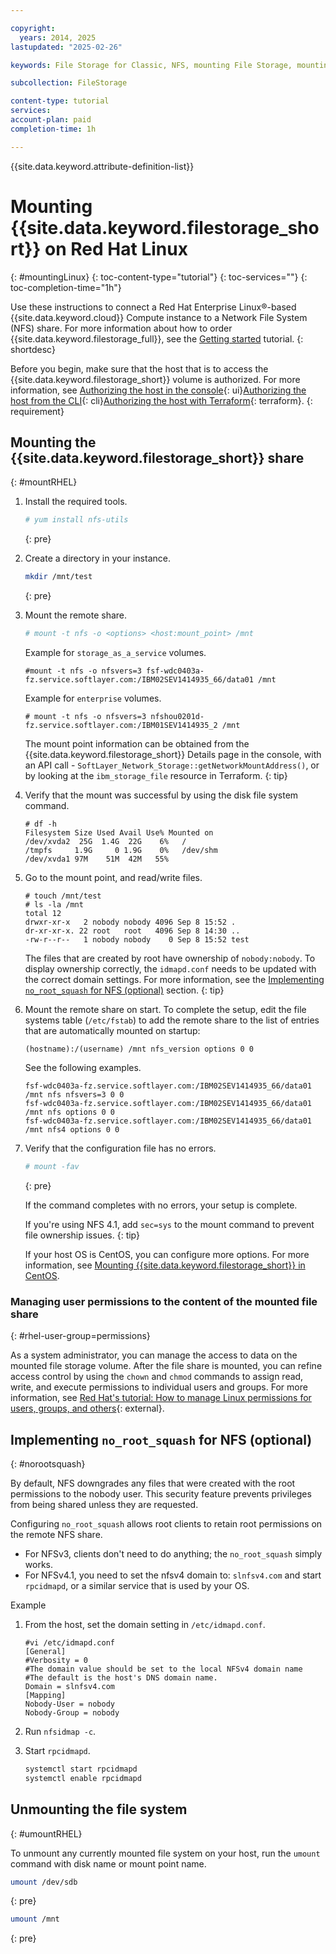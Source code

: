```yaml
---

copyright:
  years: 2014, 2025
lastupdated: "2025-02-26"

keywords: File Storage for Classic, NFS, mounting File Storage, mounting storage on Linux,

subcollection: FileStorage

content-type: tutorial
services:
account-plan: paid
completion-time: 1h

---
```

{{site.data.keyword.attribute-definition-list}}

# Mounting {{site.data.keyword.filestorage_short}} on Red Hat Linux
{: #mountingLinux}
{: toc-content-type="tutorial"}
{: toc-services=""}
{: toc-completion-time="1h"}

Use these instructions to connect a Red Hat Enterprise Linux&reg;-based {{site.data.keyword.cloud}} Compute instance to a Network File System (NFS) share. For more information about how to order {{site.data.keyword.filestorage_full}}, see the [Getting started](/docs/FileStorage?topic=FileStorage-getting-started) tutorial.
{: shortdesc}

Before you begin, make sure that the host that is to access the {{site.data.keyword.filestorage_short}} volume is authorized. For more information, see [Authorizing the host in the console](/docs/FileStorage?topic=FileStorage-managingstorage&interface=ui#authhostUI){: ui}[Authorizing the host from the CLI](/docs/FileStorage?topic=FileStorage-managingstorage&interface=cli#authhostCLI){: cli}[Authorizing the host with Terraform](/docs/FileStorage?topic=FileStorage-managingstorage&interface=terraform#authhostterraform){: terraform}.
{: requirement}

## Mounting the {{site.data.keyword.filestorage_short}} share
{: #mountRHEL}

1. Install the required tools.
   ```sh
   # yum install nfs-utils
   ```
   {: pre}

1. Create a directory in your instance.

   ```sh
   mkdir /mnt/test
   ```
   {: pre}

1. Mount the remote share.
   ```sh
   # mount -t nfs -o <options> <host:mount_point> /mnt
   ```

   Example for `storage_as_a_service` volumes.
   ```text
   #mount -t nfs -o nfsvers=3 fsf-wdc0403a-fz.service.softlayer.com:/IBM02SEV1414935_66/data01 /mnt
   ```

   Example for `enterprise` volumes.
   ```text
   # mount -t nfs -o nfsvers=3 nfshou0201d-fz.service.softlayer.com:/IBM01SEV1414935_2 /mnt
   ```

   The mount point information can be obtained from the {{site.data.keyword.filestorage_short}} Details page in the console, with an API call - `SoftLayer_Network_Storage::getNetworkMountAddress()`, or by looking at the `ibm_storage_file` resource in Terraform.
   {: tip}

1. Verify that the mount was successful by using the disk file system command.
   ```text
   # df -h
   Filesystem Size Used Avail Use% Mounted on
   /dev/xvda2  25G  1.4G  22G    6%   /
   /tmpfs     1.9G     0 1.9G    0%   /dev/shm
   /dev/xvda1 97M    51M  42M   55%
   ```

1. Go to the mount point, and read/write files.
   ```text
   # touch /mnt/test
   # ls -la /mnt
   total 12
   drwxr-xr-x   2 nobody nobody 4096 Sep 8 15:52 .
   dr-xr-xr-x. 22 root   root   4096 Sep 8 14:30 ..
   -rw-r--r--   1 nobody nobody    0 Sep 8 15:52 test
   ```

   The files that are created by root have ownership of `nobody:nobody`. To display ownership correctly, the `idmapd.conf` needs to be updated with the correct domain settings. For more information, see the [Implementing `no_root_squash` for NFS (optional)](#norootsquash) section.
   {: tip}

5. Mount the remote share on start. To complete the setup, edit the file systems table (`/etc/fstab`) to add the remote share to the list of entries that are automatically mounted on startup:

   ```text
   (hostname):/(username) /mnt nfs_version options 0 0
   ```

   See the following examples.

   ```text
   fsf-wdc0403a-fz.service.softlayer.com:/IBM02SEV1414935_66/data01 /mnt nfs nfsvers=3 0 0
   fsf-wdc0403a-fz.service.softlayer.com:/IBM02SEV1414935_66/data01 /mnt nfs options 0 0
   fsf-wdc0403a-fz.service.softlayer.com:/IBM02SEV1414935_66/data01 /mnt nfs4 options 0 0
   ```

6. Verify that the configuration file has no errors.

   ```sh
   # mount -fav
   ```
   {: pre}

   If the command completes with no errors, your setup is complete.

   If you're using NFS 4.1, add `sec=sys` to the mount command to prevent file ownership issues.
   {: tip}

   If your host OS is CentOS, you can configure more options. For more information, see [Mounting {{site.data.keyword.filestorage_short}} in CentOS](/docs/FileStorage?topic=FileStorage-mountingCentOS).

### Managing user permissions to the content of the mounted file share
{: #rhel-user-group=permissions}

As a system administrator, you can manage the access to data on the mounted file storage volume. After the file share is mounted, you can refine access control by using the `chown` and `chmod` commands to assign read, write, and execute permissions to individual users and groups. For more information, see [Red Hat's tutorial: How to manage Linux permissions for users, groups, and others](https://www.redhat.com/en/blog/manage-permissions){: external}.

## Implementing `no_root_squash` for NFS (optional)
{: #norootsquash}

By default, NFS downgrades any files that were created with the root permissions to the nobody user. This security feature prevents privileges from being shared unless they are requested.

Configuring `no_root_squash` allows root clients to retain root permissions on the remote NFS share.
- For NFSv3, clients don't need to do anything; the `no_root_squash` simply works.
- For NFSv4.1, you need to set the nfsv4 domain to: `slnfsv4.com` and start `rpcidmapd`, or a similar service that is used by your OS.

Example

1. From the host, set the domain setting in `/etc/idmapd.conf`.

   ```text
   #vi /etc/idmapd.conf
   [General]
   #Verbosity = 0
   #The domain value should be set to the local NFSv4 domain name
   #The default is the host's DNS domain name.
   Domain = slnfsv4.com
   [Mapping]
   Nobody-User = nobody
   Nobody-Group = nobody
   ```

2. Run `nfsidmap -c`.
3. Start `rpcidmapd`.
   ```sh
   systemctl start rpcidmapd
   systemctl enable rpcidmapd
   ```

## Unmounting the file system
{: #umountRHEL}

To unmount any currently mounted file system on your host, run the `umount` command with disk name or mount point name.

```sh
umount /dev/sdb
```
{: pre}

```sh
umount /mnt
```
{: pre}
